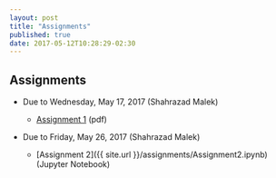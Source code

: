 ```yaml
---
layout: post
title: "Assignments"
published: true
date: 2017-05-12T10:28:29-02:30
---
```

## Assignments

* Due to Wednesday, May 17, 2017 (Shahrazad Malek)
    * [Assignment 1](https://github.com/ostueker/CMSC6950-2017/blob/gh-pages/assignments/assignment1.pdf) (pdf)

* Due to Friday, May 26, 2017 (Shahrazad Malek)
    * [Assignment 2]({{ site.url }}/assignments/Assignment2.ipynb) (Jupyter Notebook)
